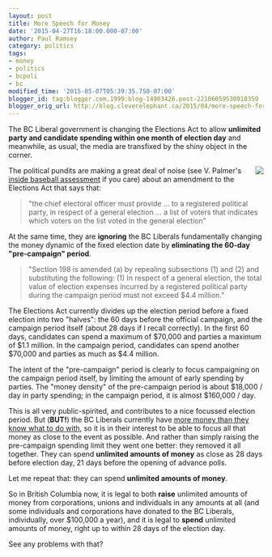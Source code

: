 ```yaml
---
layout: post
title: More Speech for Money
date: '2015-04-27T16:18:00.000-07:00'
author: Paul Ramsey
category: politics
tags:
- money
- politics
- bcpoli
- bc
modified_time: '2015-05-07T05:39:35.750-07:00'
blogger_id: tag:blogger.com,1999:blog-14903426.post-22106059530918359
blogger_orig_url: http://blog.cleverelephant.ca/2015/04/more-speech-for-money.html
---
```


The BC Liberal government is changing the Elections Act to allow **unlimited party and candidate spending within one month of election day** and meanwhile, as usual, the media are transfixed by the shiny object in the corner.

<img src="https://www.svncanada.com/gfx/layout/pages/affiliates-money-pile-canadian.jpg" style="float:right;"/>

The political pundits are making a great deal of noise (see V. Palmer's [inside baseball assessment](http://www.vancouversun.com/news/Vaughn+Palmer+Ground+shifts+under+political+parties+voter+list/11002488/story.html) if you care) about an amendment to the Elections Act that says that:

> "the chief electoral officer must provide &hellip; to a registered political party, in respect of a general election &hellip; a list of voters that indicates which voters on the list voted in the general election"

At the same time, they are **ignoring** the BC Liberals fundamentally changing the money dynamic of the fixed election date by **eliminating the 60-day "pre-campaign" period**.

> "Section 198 is amended (a) by repealing subsections (1) and (2) and substituting the following: (1) In respect of a general election, the total value of election expenses incurred by a registered political party during the campaign period must not exceed $4.4 million."

The Elections Act currently divides up the election period before a fixed election into two "halves": the 60 days before the official campaign, and the campaign period itself (about 28 days if I recall correctly). In the first 60 days, candidates can spend a maximum of $70,000 and parties a maximum of $1.1 million. In the campaign period, candidates can spend another $70,000 and parties as much as $4.4 million.

The intent of the "pre-campaign" period is clearly to focus campaigning on the campaign period itself, by limiting the amount of early spending by parties. The "money density" of the pre-campaign period is about $18,000 / day in party spending; in the campaign period, it is almost $160,000 / day.

This is all very public-spirited, and contributes to a nice focussed election period. But (**BUT!**) the BC Liberals currently have [more money than they know what to do with](http://www.theprovince.com/business/Liberal+Party+raised+million+2014+official+records+show/10955807/story.html), so it is in their interest to be able to focus all that money as close to the event as possible. And rather than simply raising the pre-campaign spending limit they went one better: they removed it all together. They can spend **unlimited amounts of money** as close as 28 days before election day, 21 days before the opening of advance polls. 

Let me repeat that: they can spend **unlimited amounts of money**.

So in British Columbia now, it is legal to both **raise** unlimited amounts of money from corporations, unions and individuals in any amounts at all (and some individuals and corporations have donated to the BC Liberals, individually, over $100,000 a year), and it is legal to **spend** unlimited amounts of money, right up to within 28 days of the election day.

See any problems with that?